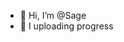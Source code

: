 - 👋 Hi, I’m @Sage
- 👀 I uploading progress 

<!---
SageLo/SageLo is a ✨ special ✨ repository because its `README.md` (this file) appears on your GitHub profile.
You can click the Preview link to take a look at your changes.
--->
